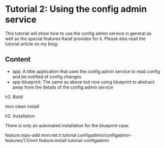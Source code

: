 # Tutorial 2: Using the config admin service

This tutorial will show how to use the config admin service in general as well as the special features Karaf provides for it.
Please also read the tutorial article on my blog:


## Content

- app: A little application that uses the config admin service to read config and be notified of config changes
- app-blueprint: The same as above but now using blueprint to abstract away from the details of the config admin service

h2. Build

mvn clean install

h2. Installation

There is only an automated installation for the blueprint case.

feature:repo-add mvn:net.lr.tutorial.configadmin/configadmin-features/1.0/xml
feature:install  tutorial-configadmin
